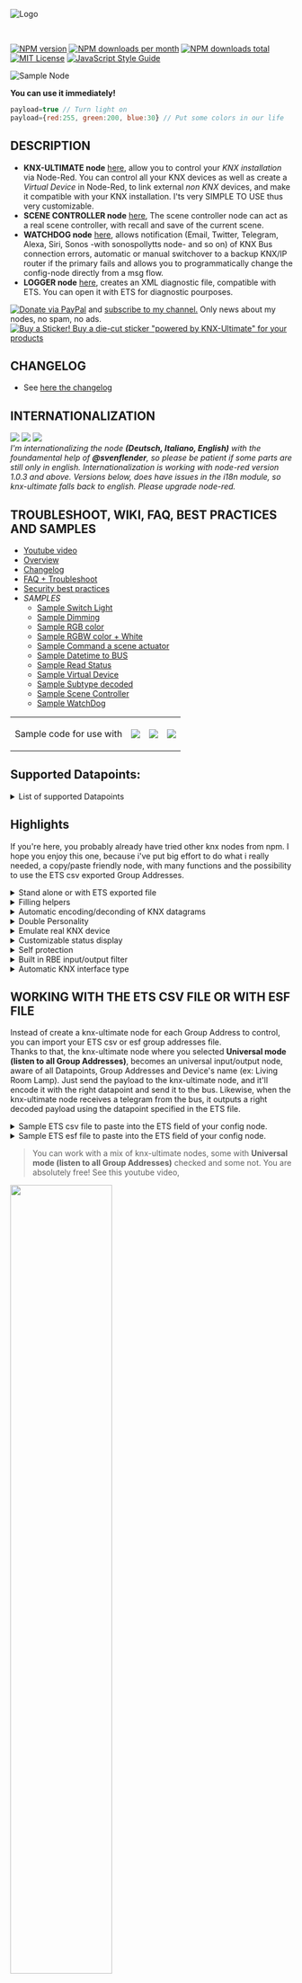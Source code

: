 ![Logo](img/logo-big.png)

<br/>

[![NPM version][npm-version-image]][npm-url]
[![NPM downloads per month][npm-downloads-month-image]][npm-url]
[![NPM downloads total][npm-downloads-total-image]][npm-url]
[![MIT License][license-image]][license-url]
[![JavaScript Style Guide](https://img.shields.io/badge/code_style-standard-brightgreen.svg)](https://standardjs.com)

![Sample Node](img/readmemain.png)

**You can use it immediately!**
```javascript
payload=true // Turn light on
payload={red:255, green:200, blue:30} // Put some colors in our life
```

## DESCRIPTION

* **KNX-ULTIMATE node** [here](https://github.com/Supergiovane/node-red-contrib-knx-ultimate/wiki/2.-Node-Configuration), allow you to control your *KNX installation* via Node-Red. You can control all your KNX devices as well as create a *Virtual Device* in Node-Red, to link external *non KNX* devices, and make it compatible with your KNX installation. I'ts very SIMPLE TO USE thus very customizable.  
* **SCENE CONTROLLER node** [here](https://github.com/Supergiovane/node-red-contrib-knx-ultimate/wiki/SceneController-Configuration), The scene controller node can act as a real scene controller, with recall and save of the current scene.
* **WATCHDOG node** [here](https://github.com/Supergiovane/node-red-contrib-knx-ultimate/wiki/7.-WatchDog-Configuration), allows notification (Email, Twitter, Telegram, Alexa, Siri, Sonos -with sonospollytts node- and so on) of KNX Bus connection errors, automatic or manual switchover to a backup KNX/IP router if the primary fails and allows you to programmatically change the config-node directly from a msg flow.
* **LOGGER node** [here](https://github.com/Supergiovane/node-red-contrib-knx-ultimate/wiki/Logger-Configuration), creates an XML diagnostic file, compatible with ETS. You can open it with ETS for diagnostic pourposes.

[![Donate via PayPal](https://img.shields.io/badge/Donate-PayPal-blue.svg?style=flat-square)](https://www.paypal.me/techtoday) and <a href="http://eepurl.com/gJm095" target="_blank">subscribe to my channel.</a> Only news about my nodes, no spam, no ads.<br/>
[![Buy a Sticker!](https://raw.githubusercontent.com/Supergiovane/node-red-contrib-knx-ultimate/master/img/PoweredBySticker.png) Buy a die-cut sticker "powered by KNX-Ultimate" for your products](https://teespring.com/it/stores/knx-ultimate-support-store)

## CHANGELOG
* See <a href="https://github.com/Supergiovane/node-red-contrib-knx-ultimate/blob/master/CHANGELOG.md">here the changelog</a>

## INTERNATIONALIZATION
<a href="https://github.com/Supergiovane/node-red-contrib-knx-ultimate/wiki/Overview"><img src="https://raw.githubusercontent.com/Supergiovane/node-red-contrib-knx-ultimate/master/img/wiki/flags/usa-today.png"/></a>
<a href="https://github.com/Supergiovane/node-red-contrib-knx-ultimate/wiki/de-Overview"><img src="https://raw.githubusercontent.com/Supergiovane/node-red-contrib-knx-ultimate/master/img/wiki/flags/germany.png"/></a>
<a href="https://github.com/Supergiovane/node-red-contrib-knx-ultimate/wiki/it-Overview"><img src="https://raw.githubusercontent.com/Supergiovane/node-red-contrib-knx-ultimate/master/img/wiki/flags/italy.png"/></a><br/>
*I'm internationalizing the node **(Deutsch, Italiano, English)** with the foundamental help of **@svenflender**, so please be patient if some parts are still only in english. Internationalization is working with node-red version 1.0.3 and above. Versions below, does have issues in the i18n module, so knx-ultimate falls back to english. Please upgrade node-red.*

## TROUBLESHOOT, WIKI, FAQ, BEST PRACTICES AND SAMPLES
* [Youtube video](https://www.youtube.com/playlist?list=PL9Yh1bjbLAYpfy1Auz6CKDfXUusgMwOQr)
* [Overview](https://github.com/Supergiovane/node-red-contrib-knx-ultimate/wiki)
* [Changelog](https://github.com/Supergiovane/node-red-contrib-knx-ultimate/blob/master/CHANGELOG.md)
* [FAQ + Troubleshoot](https://github.com/Supergiovane/node-red-contrib-knx-ultimate/wiki/5.-FAQ-Troubleshoot)
* [Security best practices](https://github.com/Supergiovane/node-red-contrib-knx-ultimate/wiki/SECURITY)
* *SAMPLES*
  * [Sample Switch Light](https://github.com/Supergiovane/node-red-contrib-knx-ultimate/wiki/-Sample---Switch-light)
  * [Sample Dimming](https://github.com/Supergiovane/node-red-contrib-knx-ultimate/wiki/-Sample---Dimming)
  * [Sample RGB color](https://github.com/Supergiovane/node-red-contrib-knx-ultimate/wiki/-Sample---RGB-Color)
  * [Sample RGBW color + White](https://github.com/Supergiovane/node-red-contrib-knx-ultimate/wiki/-Sample---RGBW-Color-plus-White)
  * [Sample Command a scene actuator](https://github.com/Supergiovane/node-red-contrib-knx-ultimate/wiki/-Sample---Control-a-scene-actuator)
  * [Sample Datetime to BUS](https://github.com/Supergiovane/node-red-contrib-knx-ultimate/wiki/-Sample---DateTime-to-BUS)
  * [Sample Read Status](https://github.com/Supergiovane/node-red-contrib-knx-ultimate/wiki/-Sample---Read-value-from-Device)
  * [Sample Virtual Device](https://github.com/Supergiovane/node-red-contrib-knx-ultimate/wiki/-Sample---Virtual-Device)
  * [Sample Subtype decoded](https://github.com/Supergiovane/node-red-contrib-knx-ultimate/wiki/-Sample---Subtype)
  * [Sample Scene Controller](https://github.com/Supergiovane/node-red-contrib-knx-ultimate/wiki/Sample-Scene-Node)
  * [Sample WatchDog](https://github.com/Supergiovane/node-red-contrib-knx-ultimate/wiki/-Sample---WatchDog)
<table>
  <tr>
    <td>Sample code for use with </td>
    <td valign="center" height="60"><a href="https://github.com/Supergiovane/node-red-contrib-knx-ultimate/wiki/-Sample---Apple-Homekit"><img src="https://raw.githubusercontent.com/Supergiovane/node-red-contrib-knx-ultimate/master/img/homekit.png" ></a></td>
    <td valign="center" height="60"><a href="https://github.com/Supergiovane/node-red-contrib-knx-ultimate/wiki/-Sample---Alexa"><img src="https://raw.githubusercontent.com/Supergiovane/node-red-contrib-knx-ultimate/master/img/alexa.png" ></a></td> 
    <td valign="center" height="60"><a href="https://github.com/Supergiovane/node-red-contrib-knx-ultimate/wiki/-Sample---Google-Assistant"><img src="https://raw.githubusercontent.com/Supergiovane/node-red-contrib-knx-ultimate/master/img/googleassistant.png" ></a></td> 
  </tr>
 </table>


## Supported Datapoints:
<details><summary>List of supported Datapoints</summary>
1.002 (DPT_Bool)<br/>
1.003 (DPT_Enable)<br/>
1.004 (DPT_Ramp)<br/>
1.005 (DPT_Alarm)<br/>
1.006 (DPT_BinaryValue)<br/>
1.007 (DPT_Step)<br/>
1.008 (DPT_UpDown)<br/>
1.009 (DPT_OpenClose)<br/>
1.010 (DPT_Start)<br/>
1.011 (DPT_State)<br/>
1.012 (DPT_Invert)<br/>
1.013 (DPT_DimSendStyle)<br/>
1.014 (DPT_InputSource)<br/>
1.015 (DPT_Reset)<br/>
1.016 (DPT_Ack)<br/>
1.017 (DPT_Trigger)<br/>
1.018 (DPT_Occupancy)<br/>
1.019 (DPT_WindowDoor)<br/>
1.021 (DPT_LogicalFunction)<br/>
1.022 (DPT_Scene_AB)<br/>
1.023 (DPT_ShutterBlinds_Mode)<br/>
1.100 (DPT_Heat/Cool)<br/>
2.001 (DPT_Switch_Control)<br/>
2.002 (DPT_Bool_Control)<br/>
2.003 (DPT_Emable_Control)<br/>
2.004 (DPT_Ramp_Control)<br/>
2.005 (DPT_Alarm_Control)<br/>
2.006 (DPT_BinaryValue_Control)<br/>
2.007 (DPT_Step_Control)<br/>
2.008 (DPT_Direction1_Control)<br/>
2.009 (DPT_Direction2_Control)<br/>
3.007 (DPT_Control_Dimming [payload:{decr_incr:1 (1 to increase or 0 to decrease), data: 5}])<br/>
3.008 (DPT_Control_Blinds)<br/>
4.001 (DPT_Char_ASCII)<br/>
4.002 (DPT_Char_8859_1)<br/>
5.001 (DPT_Scaling)<br/>
5.003 (DPT_Angle)<br/>
5.004 (DPT_Percent_U8)<br/>
5.005 (DPT_DecimalFactor)<br/>
5.006 (DPT_Tariff)<br/>
5.010 (DPT_Value_1_Ucount)<br/>
6.001 (DPT_Switch)<br/>
6.010 (DPT_Bool)<br/>
7.001 (DPT_Value_2_Ucount)<br/>
7.002 (DPT_TimePeriodMsec)<br/>
7.003 (DPT_TimePeriod10Msec)<br/>
7.004 (DPT_TimePeriod100Msec)<br/>
7.005 (DPT_TimePeriodSec)<br/>
7.006 (DPT_TimePeriodMin)<br/>
7.007 (DPT_TimePeriodHrs)<br/>
7.010 (DPT_PropDataType)<br/>
7.011 (DPT_Length_mm)<br/>
7.012 (DPT_UEICurrentmA)<br/>
7.013 (DPT_Brightness)<br/>
7.600 (DPT_Absolute_Colour_Temperature)<br/>
8.001 (DPT_Value_2_Count)<br/>
8.002 (DPT_DeltaTimeMsec)<br/>
8.003 (DPT_DeltaTime10Msec)<br/>
8.004 (DPT_DeltaTime100Msec)<br/>
8.005 (DPT_DeltaTimeSec)<br/>
8.006 (DPT_DeltaTimeMin)<br/>
8.007 (DPT_DeltaTimeHrs)<br/>
8.010 (DPT_Percent_V16)<br/>
8.011 (DPT_RotationAngle)<br/>
9.001 (DPT_Value_Temp)<br/>
9.002 (DPT_Value_Tempd)<br/>
9.003 (DPT_Value_Tempa)<br/>
9.004 (DPT_Value_Lux)<br/>
9.005 (DPT_Value_Wsp)<br/>
9.006 (DPT_Value_Pres)<br/>
9.007 (DPT_Value_Humidity)<br/>
9.008 (DPT_Value_AirQuality)<br/>
9.010 (DPT_Value_Time1)<br/>
9.011 (DPT_Value_Time2)<br/>
9.020 (DPT_Value_Volt)<br/>
9.021 (DPT_Value_Curr)<br/>
9.022 (DPT_PowerDensity)<br/>
9.023 (DPT_KelvinPerPercent)<br/>
9.024 (DPT_Power)<br/>
9.025 (DPT_Value_Volume_Flow)<br/>
9.026 (DPT_Rain_Amount)<br/>
9.027 (DPT_Value_Temp_F)<br/>
9.028 (DPT_Value_Wsp_kmh)<br/>
10.001 (DPT_TimeOfDay)<br/>
11.001 (DPT_Date)<br/>
12.001 (DPT_Value_4_Ucount)<br/>
12.1201 (DPT_Value_Volume_m3)<br/>
13.001 (DPT_Value_4_Count)<br/>
13.002 (DPT_Value_Activation_Energy)<br/>
13.010 (DPT_ActiveEnergy)<br/>
13.011 (DPT_ApparantEnergy)<br/>
13.012 (DPT_ReactiveEnergy)<br/>
13.013 (DPT_ActiveEnergy_kWh)<br/>
13.014 (DPT_ApparantEnergy_kVAh)<br/>
13.015 (DPT_ReactiveEnergy_kVARh)<br/>
13.100 (DPT_LongDeltaTimeSec)<br/>
14.007 (DPT_Value_AngleDeg°)<br/>
14.019 (DPT_Value_Electric_Current)<br/>
14.027 (DPT_Value_Electric_Potential)<br/>
14.028 (DPT_Value_Electric_PotentialDifference)<br/>
14.031 (DPT_Value_Energ)<br/>
14.032 (DPT_Value_Force)<br/>
14.033 (DPT_Value_Frequency)<br/>
14.036 (DPT_Value_Heat_FlowRate)<br/>
14.037 (DPT_Value_Heat_Quantity)<br/>
14.038 (DPT_Value_Impedance)<br/>
14.039 (DPT_Value_Length)<br/>
14.051 (DPT_Value_Mass)<br/>
14.056 (DPT_Value_Power)<br/>
14.065 (DPT_Value_Speed)<br/>
14.066 (DPT_Value_Stress)<br/>
14.067 (DPT_Value_Surface_Tension)<br/>
14.068 (DPT_Value_Common_Temperature)<br/>
14.069 (DPT_Value_Absolute_Temperature)<br/>
14.070 (DPT_Value_TemperatureDifference)<br/>
14.078 (DPT_Value_Weight)<br/>
14.079 (DPT_Value_Work)<br/>
15.000 (DPT_Access_Data)<br/>
16.000 (DPT_String_ASCII)<br/>
16.001 (DPT_String_8859_1)<br/>
17.001 (DPT_SceneNumber)<br/>
18.001 (DPT_SceneControl [payload:{'save_recall':0 (0 to recall or 1 to save), 'scenenumber':2}])<br/>
19.001 (DPT_DateTime)<br/>
20.102 (HVAC_Mode)<br/>
232.600 (RGB [payload:{red:255, green:200, blue:30}])<br/>
238.003 (DPT_Angle)<br/>
238.004 (DPT_Percent_U8)<br/>
238.005 (DPT_DecimalFactor)<br/>
238.006 (DPT_Tariff)<br/>
238.010 (DPT_Value_1_Ucount)<br/>
238.102 (HVAC_Mode)<br/>
251.600 (RGBW [payload:{red:255, green:200, blue:30, white:50, mR:1, mG:1, mB:1, mW:1}])<br/>
999.001 (DPT_10Bytes_HEX [payload: '123400000000000000' or '$12 $34 $00 $00 $00 $00 $00 $00 $00'])<br/>
</details>

## Highlights

If you're here, you probably already have tried other knx nodes from npm. I hope you enjoy this one, because i've put big effort to do what i really needed, a copy/paste friendly node, with many functions and the possibility to use the ETS csv exported Group Addresses.<br />

<details><summary>Stand alone or with ETS exported file</summary>

You can set you own group address, datapoint and device name, or you can import the ETS Group Address list and have datapoint and device name auto populated while typing in the group address.

</details>
<details><summary>Filling helpers</summary>

If you import your ETS CSV or ESF file, just begin typing the group address or the device name in the Group Address textbox and a list of possible matches will appear. Just select an item in the list it and have datapoint and device name auto populated. You can then accept the auto populated fields or change it.

</details>
<details><summary>Automatic encoding/deconding of KNX datagrams</summary>

Just pass a normal payload to the node (true, false, a string or any nymber) and just receive a normal payload (true, false, a string or any nymber) to use in your flow.

</details>
<details><summary>Double Personality</summary>

The node can act as a single device (for example having Group Address 0/0/1), or can be used as universal node, catching all messages coming from KNX Bus (in this case the node will output a comprehensive msg to the flow, containing group address, device name, automatic decoded payload and other useful infos). The node can act as universal KNX sender as well (you can pass a message to the node, containing the destination group address, the datapont type and the payload).

</details>
<details><summary>Emulate real KNX device</summary>

You can use the node to emulate a phisically non existent KNX device. The node will behave exactly as a normal KNX Device and will also respond to read requests coming from the KNX bus, by sending the current payload value to the KNX bus.

</details>
<details><summary>Customizable status display</summary>

You can select what to see in the status (the row below the node). For example, you can select to see the current payload value and the last time changed, or the device name as well.

</details>
<details><summary>Self protection</summary>

The Node protects you, from youself. [Node Protections](https://github.com/Supergiovane/node-red-contrib-knx-ultimate/wiki/-Protections)

</details>
<details><summary>Built in RBE input/output filter</summary>

You can select to activate or deactivate it. If active, the node reacts only if payload from KNX Bus or from input msg is changed.

</details>
<details><summary>Automatic KNX interface type</summary>

Full support for IP Interfaces as well for IP Routers. It's recommended the use of IP Routers because of simple setup and stability in a large environment.

</details>


## WORKING WITH THE ETS CSV FILE OR WITH ESF FILE

Instead of create a knx-ultimate node for each Group Address to control, you can import your ETS csv or esf group addresses file.  
Thanks to that, the knx-ultimate node where you selected **Universal mode (listen to all Group Addresses)**, becomes an universal input/output node, aware of all Datapoints, Group Addresses and Device's name (ex: Living Room Lamp). Just send the payload to the knx-ultimate node, and it'll encode it with the right datapoint and send it to the bus. Likewise, when the knx-ultimate node receives a telegram from the bus, it outputs a right decoded payload using the datapoint specified in the ETS file.

<details><summary>Sample ETS csv file to paste into the ETS field of your config node.</summary>

> Copy/Paste this into your configuration node.

```javascript
"Group name"	"Address"	"Central"	"Unfiltered"	"Description"	"DatapointType"	"Security"
"Attuatori luci"	"0/-/-"	""	""	"Attuatori luci"	""	"Auto"
"Luci primo piano"	"0/0/-"	""	""	"Luci primo piano"	""	"Auto"
"Camera da letto luce"	"0/0/1"	""	""	"Camera da letto luce"	"DPST-1-8"	"Auto"
"Loggia camera da letto"	"0/0/2"	""	""	"Loggia camera da letto"	"DPST-1-1"	"Auto"
"Camera armadi luce"	"0/0/3"	""	""	"Camera armadi luce"	"DPST-1-1"	"Auto"
"Bagno grande luce"	"0/0/4"	""	""	"Bagno grande luce"	"DPST-1-1"	"Auto"
"Loggia bagno grande"	"0/0/5"	""	""	"Loggia bagno grande"	"DPST-1-1"	"Auto"
"Bagno grande specchio (switch)"	"0/0/6"	""	""	"Bagno grande specchio switch"	"DPST-1-1"	"Auto"
"Lavanderia luce"	"0/0/7"	""	""	"Lavanderia luce"	"DPST-1-1"	"Auto"
"Lavanderia specchio (switch)"	"0/0/8"	""	""	"Lavanderia specchio switch"	"DPST-1-1"	"Auto"
"Studio luce"	"0/0/9"	""	""	"Studio luce"	"DPST-1-1"	"Auto"
"Soggiorno luce (switch)"	"0/0/10"	""	""	"Soggiorno luce switch"	"DPST-1-1"	"Auto"
"Soggiorno aplique (switch)"	"0/0/11"	""	""	"Soggiorno aplique switch"	"DPST-1-1"	"Auto"
"Loggia soggiorno cucina"	"0/0/12"	""	""	"Loggia soggiorno-cucina"	"DPST-1-1"	"Auto"
"Cucina luce"	"0/0/13"	""	""	"Cucina luce"	"DPT-1"	"Auto"
"Cucina luce pensili"	"0/0/14"	""	""	"Cucina luce pensili"	"DPT-1"	"Auto"
"Corridoio luce"	"0/0/15"	""	""	"Corridoio luce"	"DPST-1-1"	"Auto"
"Scala LED"	"0/0/16"	""	""	"Scala LED"	"DPST-1-1"	"Auto"
"Soggiorno aplique brighness value"	"0/0/17"	""	""	""	"DPST-5-1"	"Auto"
"Bagno grande specchio (dim)"	"0/0/18"	""	""	"Bagno grande specchio dim"	"DPST-3-7"	"Auto"
"Soggiorno luce brighness value"	"0/0/19"	""	""	""	"DPST-5-1"	"Auto"
"Lavanderia specchio (dim)"	"0/0/20"	""	""	"Lavanderia specchio dim"	"DPST-3-7"	"Auto"
"Scala LED cambiacolori RGB"	"0/0/21"	""	""	""	"DPST-1-1"	"Auto"
"Bagno grande specchio brightness value"	"0/0/22"	""	""	""	"DPST-5-1"	"Auto"
"Soggiorno luce (dim)"	"0/0/23"	""	""	"Soggiorno luce dim"	"DPST-3-7"	"Auto"
```

</details>


<details><summary>Sample ETS esf file to paste into the ETS field of your config node.</summary>

> Copy/Paste this into your configuration node.

```javascript
My beautiful home
Attuatori luci.Luci primo piano.0/0/1	Luce camera da letto	EIS 1 'Switching' (1 Bit)	Low	
Attuatori luci.Luci primo piano.0/0/2	Luce loggia camera da letto	EIS 1 'Switching' (1 Bit)	Low	
Attuatori luci.Luci primo piano.0/0/3	Luce camera armadi	EIS 1 'Switching' (1 Bit)	Low	
Attuatori luci.Luci primo piano.0/0/4	Luce bagno grande	EIS 1 'Switching' (1 Bit)	Low	
Attuatori luci.Luci primo piano.0/0/5	Luce loggia bagno grande	EIS 1 'Switching' (1 Bit)	Low	
Attuatori luci.Luci primo piano.0/0/6	Luce specchio bagno grande (switch)	EIS 1 'Switching' (1 Bit)	Low	
Attuatori luci.Luci primo piano.0/0/7	Luce lavanderia	EIS 1 'Switching' (1 Bit)	Low	
Attuatori luci.Luci primo piano.0/0/8	Luce specchio lavanderia (switch)	EIS 1 'Switching' (1 Bit)	Low	
Attuatori luci.Luci primo piano.0/0/9	Luce studio	EIS 1 'Switching' (1 Bit)	Low	
Attuatori luci.Luci primo piano.0/0/10	Plafoniera soggiorno (switch)	EIS 1 'Switching' (1 Bit)	Low	
Attuatori luci.Luci primo piano.0/0/11	Applique soggiorno (switch)	EIS 1 'Switching' (1 Bit)	Low	
Attuatori luci.Luci primo piano.0/0/12	Luce loggia soggiorno cucina	EIS 1 'Switching' (1 Bit)	Low	
Attuatori luci.Luci primo piano.0/0/13	Luce cucina	EIS 1 'Switching' (1 Bit)	Low	
Attuatori luci.Luci primo piano.0/0/14	Pensili cucina	EIS 1 'Switching' (1 Bit)	Low	
Attuatori luci.Luci primo piano.0/0/15	Luce corridoio	EIS 1 'Switching' (1 Bit)	Low	
Attuatori luci.Luci primo piano.0/0/16	LED scala	EIS 1 'Switching' (1 Bit)	Low	
Attuatori luci.Luci primo piano.0/0/18	Luce specchio bagno grande(dim)	EIS 2 'Dimming - control' (4 Bit)	Low	
Attuatori luci.Luci primo piano.0/0/20	Luce specchio lavanderia (dim)	EIS 2 'Dimming - control' (4 Bit)	Low	
Attuatori luci.Luci primo piano.0/0/23	Plafoniera soggiorno (dim)	EIS 2 'Dimming - control' (4 Bit)	Low	
Attuatori luci.Luci primo piano.0/0/24	Applique soggiorno (dim)	EIS 2 'Dimming - control' (4 Bit)	Low	
Attuatori luci.Luci primo piano.0/0/17	Applique soggiorno brighness value	Uncertain (1 Byte)	Low	
Attuatori luci.Luci primo piano.0/0/19	Plafoniera soggiorno brighness value	Uncertain (1 Byte)	Low	
Attuatori luci.Luci primo piano.0/0/21	LED cambiacolori RGB scala	EIS 1 'Switching' (1 Bit)	Low	
```

</details>

> You can work with a mix of knx-ultimate nodes, some with **Universal mode (listen to all Group Addresses)** checked and some not. You are absolutely free! See this youtube video,

<a href="https://youtu.be/egRbR_KwP9I" target="_blank"><img src='https://raw.githubusercontent.com/Supergiovane/node-red-contrib-knx-ultimate/master/img/yt.png' width='60%'></a>

<br/>


# <a href="https://github.com/Supergiovane/node-red-contrib-knx-ultimate/wiki">Click here for comprehensive samples</a>
**Turn on/off a Lamp**
```javascript
return {payload:true}
```
```javascript
return {payload:false}
```

**Increase the light/open blind**
```javascript
// The parameter "data" indicates the relative amount of the dimming commmand (how much to dim).
// The parameter "data" can be any integer value from 0 to 7
// The parameter decr_incr:1 increases the light
// The parameter decr_incr:0 decreases the light
msg.payload={decr_incr: 1, data: 5};
return msg;
```

**Set RGB color**
```javascript
// Each color in a range between 0 and 255
msg.payload={red:255, green:200, blue:30};
return msg;
```

[MORE Samples and documentation....](https://github.com/Supergiovane/node-red-contrib-knx-ultimate/wiki)

![Logo](https://raw.githubusercontent.com/Supergiovane/node-red-contrib-knx-ultimate/master/img/wiki/flags/madeinitaly.png)

[license-image]: https://img.shields.io/badge/license-MIT-blue.svg
[license-url]: https://github.com/Supergiovane/node-red-contrib-knx-ultimate/master/LICENSE
[npm-url]: https://npmjs.org/package/node-red-contrib-knx-ultimate
[npm-version-image]: https://img.shields.io/npm/v/node-red-contrib-knx-ultimate.svg
[npm-downloads-month-image]: https://img.shields.io/npm/dm/node-red-contrib-knx-ultimate.svg
[npm-downloads-total-image]: https://img.shields.io/npm/dt/node-red-contrib-knx-ultimate.svg
